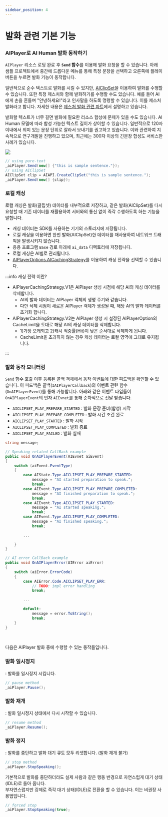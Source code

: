 ```yaml
---
sidebar_position: 4
---
```


# 발화 관련 기본 기능

### AIPlayer로 AI Human 발화 동작하기

`AIPlayer` 리소스 로딩 완료 후 **`Send` 함수**를 이용해 발화 요청을 할 수 있습니다. 아래 샘플 프로젝트에서 중간에 드롭다운 메뉴를 통해 특정 문장을 선택하고 오른쪽에 플레이 버튼을 누르면 발화 기능이 동작합니다.

일반적으로 순수 텍스트로 발화를 시킬 수 있지만, [AIClipSet](../../../aihuman/windows-sdk/apis/aiclipset)을 이용하여 발화를 수행할 수 있습니다. 또한 특정 제스처와 함께 발화하기를 수행할 수도 있습니다. 예를 들어 AI에게 손을 흔들며 "안녕하세요!"라고 인사말을 하도록 명령할 수 있습니다. 이를 제스처 발화라고 합니다. 자세한 내용은 [제스처 발화 관련 파트](../../../aihuman/windows-sdk/aiplayer/advanced-features#제스처-발화)에서 설명하고 있습니다.

발화할 텍스트가 너무 길면 발화에 필요한 리소스 합성에 문제가 있을 수도 있습니다. AI Human 모델에 따라 합성 가능한 텍스트 길이가 상이할 수 있습니다. 일반적으로 120자 이내에서 의미 있는 문장 단위로 잘라서 보내기를 권고하고 있습니다. 이와 관련하여 지속적으로 연구개발을 진행하고 있으며, 최근에는 300자 이상의 긴문장 합성도 서비스한 사례가 있습니다.

<img src="/img/aihuman/windows/speak_1.5.x.png" />

```csharp
// using pure-text
_aiPlayer.Send(new[] {"this is sample sentence."});
// using AIClipSet
AIClipSet clip = AIAPI.CreateClipSet("this is sample sentence.");
_aiPlayer.Send(new[] {clip});
```

### 로컬 캐싱

로컬 캐싱은 발화(클립셋) 데이터를 내부적으로 저장하고, 같은 발화(AIClipSet)를 다시 요청할 때 기존 데이터를 재활용하여 서버와의 통신 없이 즉각 수행하도록 하는 기능을 말합니다.
- 캐싱 데이터는 SDK를 사용하는 기기의 스토리지에 저장됩니다.
- 로컬 캐싱을 이용하면 한번 발화(AIClipSet)한 데이터를 재사용하여 네트워크 트래픽을 발생시키지 않습니다.
- 응용 프로그램 `Base` 경로 아래에 `ai_data` 디렉토리에 저장됩니다.
- 로컬 캐싱은 AI별로 관리됩니다.
- [AIPlayerOptions.AICachingStrategy](../../../aihuman/windows-sdk/aiplayer/setup#aicachingstrategy)를 이용하여 캐싱 전략을 선택할 수 있습니다.

:::info 캐싱 전략 이란?

- AIPlayerCachingStrategy.V1은 AIPlayer 생성 시점에 해당 AI의 캐싱 데이터를 삭제합니다.
  + AI의 발화 데이터는 AIPlayer 객체의 생명 주기와 같습니다.
  + 다만 삭제 시점이 새로운 AIPlayer 객체가 생성될 때, 해당 AI의 발화 데이터를 초기화 합니다.
- AIPlayerCachingStrategy.V2는 AIPlayer 생성 시 설정된 AIPlayerOption의 CacheLimit을 토대로 해당 AI의 캐싱 데이터를 삭제합니다.
  + 1)가장 오래되고 2)캐시 적중률(Hit)이 낮은 순서대로 삭제하게 됩니다.
  + CacheLimit을 초과하지 않는 경우 캐싱 데이터는 로컬 영역에 그대로 유지됩니다.

:::

### 발화 동작 모니터링

`Send` 함수 호출 이후 등록된 콜백 객체에서 동작 이벤트에 대한 피드백을 확인할 수 있습니다. 이 피드백은 콜백(`IAIPlayerCallback`)의 이벤트 관련 함수(`OnAIPlayerEvent`)를 통해 가능합니다. 아래와 같은 이벤트 타입들이 `OnAIPlayerEvent`의 인자 `AIEvnet`를 통해 순차적으로 전달 받습니다.

- `AICLIPSET_PLAY_PREPARE_STARTED` : 발화 문장 준비(합성) 시작
- `AICLIPSET_PLAY_PREPARE_COMPLETED` : 발화 시간 조건 완료
- `AICLIPSET_PLAY_STARTED` : 발화 시작
- `AICLIPSET_PLAY_COMPLETED` : 발화 종료
- `AICLIPSET_PLAY_FAILED` : 발화 실패

```csharp
string message;

// Speaking related CallBack example
public void OnAIPlayerEvent(AIEvnet aiEvent)
{
    switch (aiEvent.EventType)
    {
        case AIState.Type.AICLIPSET_PLAY_PREPARE_STARTED:
            message = "AI started preparation to speak.";
            break;
        case AIEvent.Type.AICLIPSET_PLAY_PREPARE_COMPLETED:
            message = "AI finished preparation to speak.";
            break;
        case AIEvent.Type.AICLIPSET_PLAY_STARTED:
            message = "AI started speaking.";
            break;
        case AIEvent.Type.AICLIPSET_PLAY_COMPLETED:
            message = "AI finished speaking.";
            break;
            
        ...

    }
}

// AI error CallBack example
public void OnAIPlayerError(AIError aiError)
{
    switch (aiError.ErrorCode)
    {
        case AIError.Code.AICLIPSET_PLAY_ERR:
            // TODO: impl error handling
            break;
        
        ...

        default:
            message = error.ToString();
            break;
    }
}
```

<br/>

다음은 AIPlayer 발화 중에 수행할 수 있는 동작들입니다.

### 발화 일시정지

: 발화를 일시정지 시킵니다.
```csharp
// pause method
_aiPlayer.Pause();
```

### 발화 재개

: 발화 일시정지 상태에서 다시 시작할 수 있습니다.
```csharp
// resume method
_aiPlayer.Resume();
```

### 발화 정지

: 발화를 중단하고 발화 대기 큐도 모두 리셋합니다. (발화 재개 불가)
```csharp
// stop method
_aiPlayer.StopSpeaking();
```

기본적으로 발화를 중단하더라도 실제 사람과 같은 행동 반경으로 자연스럽게 대기 상태(IDLE)로 돌아 옵니다.  
부자연스럽지만 강제로 즉각 대기 상태(IDLE)로 전환을 할 수 있습니다. 이는 비권장 사용법입니다.
```csharp
// forced stop
_aiPlayer.StopSpeaking(true);
```
